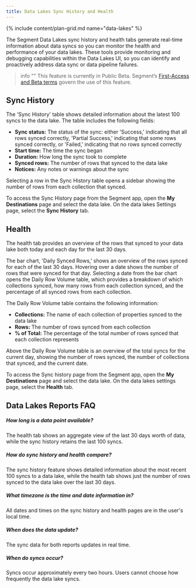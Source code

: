 ```yaml
---
title: Data Lakes Sync History and Health
---
```

{% include content/plan-grid.md name="data-lakes" %}

The Segment Data Lakes sync history and health tabs generate real-time information about data syncs so you can monitor the health and performance of your data lakes. These tools provide monitoring and debugging capabilities within the Data Lakes UI, so you can identify and proactively address data sync or data pipeline failures. 

> info ""
> This feature is currently in Public Beta. Segment’s [First-Access and Beta terms](https://segment.com/legal/first-access-beta-preview/) govern the use of this feature.

## Sync History
The 'Sync History' table shows detailed information about the latest 100 syncs to the data lake. The table includes the following fields:
* **Sync status:** The status of the sync: either 'Success,' indicating that all rows synced correctly, 'Partial Success,' indicating that some rows synced correctly, or 'Failed,' indicating that no rows synced correctly
* **Start time:** The time the sync began
* **Duration:** How long the sync took to complete
* **Synced rows:** The number of rows that synced to the data lake
* **Notices:** Any notes or warnings about the sync

Selecting a row in the Sync History table opens a sidebar showing the number of rows from each collection that synced.

To access the Sync History page from the Segment app, open the **My Destinations** page and select the data lake. On the data lakes Settings page, select the **Sync History** tab. 

## Health
The health tab provides an overview of the rows that synced to your data lake both today and each day for the last 30 days. 

The bar chart, 'Daily Synced Rows,' shows an overview of the rows synced for each of the last 30 days. Hovering over a date shows the number of rows that were synced for that day. Selecting a date from the bar chart opens the Daily Row Volume table, which provides a breakdown of which collections synced, how many rows from each collection synced, and the percentage of all synced rows from each collection.

The Daily Row Volume table contains the following information:
* **Collections:** The name of each collection of properties synced to the data lake
* **Rows:** The number of rows synced from each collection
* **% of Total:** The percentage of the total number of rows synced that each collection represents

Above the Daily Row Volume table is an overview of the total syncs for the current day, showing the number of rows synced, the number of collections that synced, and the current date.

To access the Sync history page from the Segment app, open the **My Destinations** page and select the data lake. On the data lakes settings page, select the **Health** tab.

## Data Lakes Reports FAQ
##### How long is a data point available?
The health tab shows an aggregate view of the last 30 days worth of data, while the sync history retains the last 100 syncs.

##### How do sync history and health compare? 
The sync history feature shows detailed information about the most recent 100 syncs to a data lake, while the health tab shows just the number of rows synced to the data lake over the last 30 days. 

##### What timezone is the time and date information in?
All dates and times on the sync history and health pages are in the user's local time. 

##### When does the data update?
The sync data for both reports updates in real time.

##### When do syncs occur?
Syncs occur approximately every two hours. Users cannot choose how frequently the data lake syncs. 